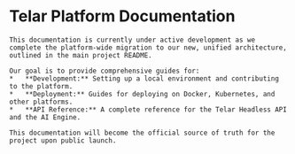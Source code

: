 # Telar Platform Documentation

    This documentation is currently under active development as we complete the platform-wide migration to our new, unified architecture, outlined in the main project README.

    Our goal is to provide comprehensive guides for:
    *   **Development:** Setting up a local environment and contributing to the platform.
    *   **Deployment:** Guides for deploying on Docker, Kubernetes, and other platforms.
    *   **API Reference:** A complete reference for the Telar Headless API and the AI Engine.

    This documentation will become the official source of truth for the project upon public launch.